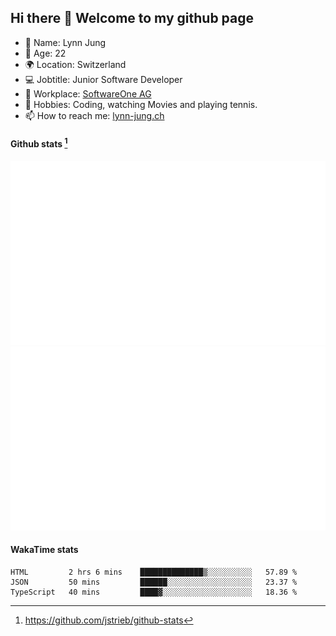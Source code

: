 ## Hi there 👋 Welcome to my github page

- 🧑 Name: Lynn Jung
- 🔞 Age: 22
- 🌍 Location: Switzerland
- 💻 Jobtitle: Junior Software Developer
- 🏢 Workplace: [SoftwareOne AG](https://www.softwareone.com/)
- 🎾 Hobbies: Coding, watching Movies and playing tennis.
- 📫 How to reach me: [lynn-jung.ch](https://lynn-jung.ch/)


#### Github stats [^1]
![](https://github.com/lynn-jung/github-stats/blob/master/generated/overview.svg)  ![](https://github.com/lynn-jung/github-stats/blob/master/generated/languages.svg)


#### WakaTime stats
<!--START_SECTION:waka-->
```text
HTML         2 hrs 6 mins    ██████████████▒░░░░░░░░░░   57.89 % 
JSON         50 mins         ██████░░░░░░░░░░░░░░░░░░░   23.37 % 
TypeScript   40 mins         ████▓░░░░░░░░░░░░░░░░░░░░   18.36 % 
```
<!--END_SECTION:waka-->

[^1]: https://github.com/jstrieb/github-stats

